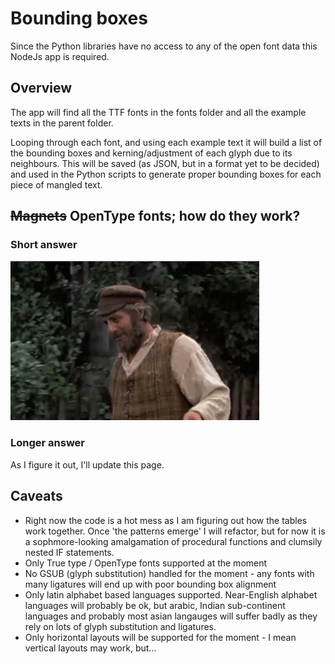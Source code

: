 # Bounding boxes
Since the Python libraries have no access to any of the open font data this NodeJs app is required.

## Overview
The app will find all the TTF fonts in the fonts folder and all the example texts in the parent folder.

Looping through each font, and using each example text it will build a list of the bounding boxes and kerning/adjustment of each glyph due to its neighbours. This will be saved (as JSON, but in a format yet to be decided) and used in the Python scripts to generate proper bounding boxes for each piece of mangled text.

## <del>Magnets</del> OpenType fonts; how do they work?

### Short answer
![I'll tell you! I don't know](https://github.com/mlennox/PythonOCRTrainer/blob/master/ill-tell-you.gif)
### Longer answer
As I figure it out, I'll update this page.

## Caveats
* Right now the code is a hot mess as I am figuring out how the tables work together. Once 'the patterns emerge' I will refactor, but for now it is a sophmore-looking amalgamation of procedural functions and clumsily nested IF statements. 
* Only True type / OpenType fonts supported at the moment
* No GSUB (glyph substitution) handled for the moment - any fonts with many ligatures will end up with poor bounding box alignment
* Only latin alphabet based languages supported. Near-English alphabet languages will probably be ok, but arabic, Indian sub-continent languages and probably most asian langauges will suffer badly as they rely on lots of glyph substitution and ligatures.
* Only horizontal layouts will be supported for the moment - I mean vertical layouts may work, but...

